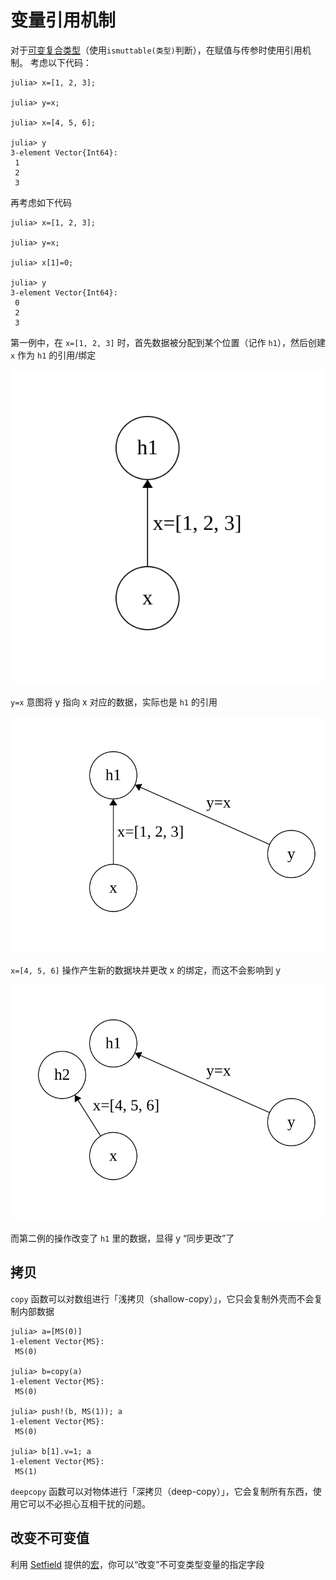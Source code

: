 # 变量引用机制
对于[可变复合类型](struct.md#可变复合类型)（使用`ismuttable(类型)`判断），在赋值与传参时使用引用机制。
考虑以下代码：
```julia-repl
julia> x=[1, 2, 3];

julia> y=x;

julia> x=[4, 5, 6];

julia> y
3-element Vector{Int64}:
 1
 2
 3
```

再考虑如下代码
```julia-repl
julia> x=[1, 2, 3];

julia> y=x;

julia> x[1]=0;

julia> y
3-element Vector{Int64}:
 0
 2
 3
```

第一例中，在 `x=[1, 2, 3]` 时，首先数据被分配到某个位置（记作 `h1`），然后创建 `x` 作为 `h1` 的引用/绑定

![](../../assets/svg/varref-1.svg)

`y=x` 意图将 y 指向 x 对应的数据，实际也是 `h1` 的引用

![](../../assets/svg/varref-2.svg)

`x=[4, 5, 6]` 操作产生新的数据块并更改 x 的绑定，而这不会影响到 y

![](../../assets/svg/varref-3.svg)

而第二例的操作改变了 `h1` 里的数据，显得 y “同步更改”了

## 拷贝
`copy` 函数可以对数组进行「浅拷贝（shallow-copy）」，它只会复制外壳而不会复制内部数据
```julia-repl
julia> a=[MS(0)]
1-element Vector{MS}:
 MS(0)

julia> b=copy(a)
1-element Vector{MS}:
 MS(0)

julia> push!(b, MS(1)); a
1-element Vector{MS}:
 MS(0)

julia> b[1].v=1; a
1-element Vector{MS}:
 MS(1)
```

`deepcopy` 函数可以对物体进行「深拷贝（deep-copy）」，它会复制所有东西，使用它可以不必担心互相干扰的问题。

## 改变不可变值
利用 [Setfield](https://github.com/jw3126/Setfield.jl) 提供的[宏](macro.md)，你可以“改变”不可变类型变量的指定字段
